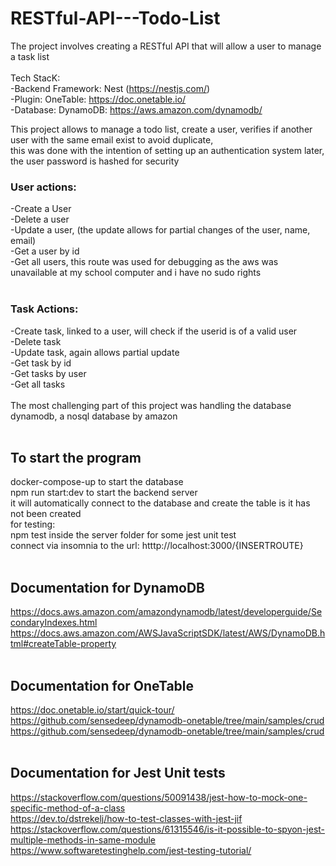 # RESTful-API---Todo-List
The project involves creating a RESTful API that will allow a user to manage a task list<br />
<br />
Tech StacK:<br />
  -Backend Framework: Nest (https://nestjs.com/)<br />
  -Plugin: OneTable: https://doc.onetable.io/<br />
  -Database: DynamoDB: https://aws.amazon.com/dynamodb/<br />

This project allows to manage a todo list, create a user, verifies if another user with the same email exist to avoid duplicate,<br />
this was done with the intention of setting up an authentication system later, <br />
the user password is hashed for security<br />

### User actions:<br />
  -Create a User<br />
  -Delete a user<br />
  -Update a user, (the update allows for partial changes of the user, name, email)<br />
  -Get a user by id<br />
  -Get all users, this route was used for debugging as the aws was unavailable at my school computer and i have no sudo rights<br />
<br />
### Task Actions:<br />
  -Create task, linked to a user, will check if the userid is of a valid user<br />
  -Delete task<br />
  -Update task, again allows partial update<br />
  -Get task by id<br />
  -Get tasks by user<br />
  -Get all tasks<br />
<br />
The most challenging part of this project was handling the database dynamodb, a nosql database by amazon<br />
<br />
## To start the program <br />
docker-compose-up to start the database<br />
npm run start:dev to start the backend server<br />
it will automatically connect to the database and create the table is it has not been created<br />
for testing:<br />
npm test inside the server folder for some jest unit test<br />
connect via insomnia to the url: htttp://localhost:3000/{INSERTROUTE}<br />
<br />
## Documentation for DynamoDB<br />
https://docs.aws.amazon.com/amazondynamodb/latest/developerguide/SecondaryIndexes.html<br />
https://docs.aws.amazon.com/AWSJavaScriptSDK/latest/AWS/DynamoDB.html#createTable-property<br />
<br />
## Documentation for OneTable<br />
https://doc.onetable.io/start/quick-tour/<br />
https://github.com/sensedeep/dynamodb-onetable/tree/main/samples/crud<br />
https://github.com/sensedeep/dynamodb-onetable/tree/main/samples/crud<br />
<br />
## Documentation for Jest Unit tests<br />
https://stackoverflow.com/questions/50091438/jest-how-to-mock-one-specific-method-of-a-class<br />
https://dev.to/dstrekelj/how-to-test-classes-with-jest-jif<br />
https://stackoverflow.com/questions/61315546/is-it-possible-to-spyon-jest-multiple-methods-in-same-module<br />
https://www.softwaretestinghelp.com/jest-testing-tutorial/<br />
